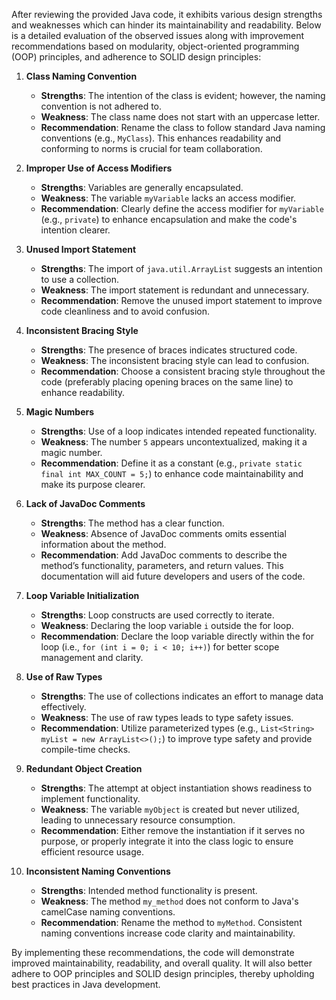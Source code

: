 After reviewing the provided Java code, it exhibits various design strengths and weaknesses which can hinder its maintainability and readability. Below is a detailed evaluation of the observed issues along with improvement recommendations based on modularity, object-oriented programming (OOP) principles, and adherence to SOLID design principles:

1. **Class Naming Convention**  
   - **Strengths**: The intention of the class is evident; however, the naming convention is not adhered to.
   - **Weakness**: The class name does not start with an uppercase letter.
   - **Recommendation**: Rename the class to follow standard Java naming conventions (e.g., `MyClass`). This enhances readability and conforming to norms is crucial for team collaboration.

2. **Improper Use of Access Modifiers**  
   - **Strengths**: Variables are generally encapsulated.
   - **Weakness**: The variable `myVariable` lacks an access modifier.
   - **Recommendation**: Clearly define the access modifier for `myVariable` (e.g., `private`) to enhance encapsulation and make the code's intention clearer.

3. **Unused Import Statement**  
   - **Strengths**: The import of `java.util.ArrayList` suggests an intention to use a collection.
   - **Weakness**: The import statement is redundant and unnecessary.
   - **Recommendation**: Remove the unused import statement to improve code cleanliness and to avoid confusion.

4. **Inconsistent Bracing Style**  
   - **Strengths**: The presence of braces indicates structured code.
   - **Weakness**: The inconsistent bracing style can lead to confusion.
   - **Recommendation**: Choose a consistent bracing style throughout the code (preferably placing opening braces on the same line) to enhance readability.

5. **Magic Numbers**  
   - **Strengths**: Use of a loop indicates intended repeated functionality.
   - **Weakness**: The number `5` appears uncontextualized, making it a magic number.
   - **Recommendation**: Define it as a constant (e.g., `private static final int MAX_COUNT = 5;`) to enhance code maintainability and make its purpose clearer.

6. **Lack of JavaDoc Comments**  
   - **Strengths**: The method has a clear function.
   - **Weakness**: Absence of JavaDoc comments omits essential information about the method.
   - **Recommendation**: Add JavaDoc comments to describe the method’s functionality, parameters, and return values. This documentation will aid future developers and users of the code.

7. **Loop Variable Initialization**  
   - **Strengths**: Loop constructs are used correctly to iterate.
   - **Weakness**: Declaring the loop variable `i` outside the for loop.
   - **Recommendation**: Declare the loop variable directly within the for loop (i.e., `for (int i = 0; i < 10; i++)`) for better scope management and clarity.

8. **Use of Raw Types**  
   - **Strengths**: The use of collections indicates an effort to manage data effectively.
   - **Weakness**: The use of raw types leads to type safety issues.
   - **Recommendation**: Utilize parameterized types (e.g., `List<String> myList = new ArrayList<>();`) to improve type safety and provide compile-time checks.

9. **Redundant Object Creation**  
   - **Strengths**: The attempt at object instantiation shows readiness to implement functionality.
   - **Weakness**: The variable `myObject` is created but never utilized, leading to unnecessary resource consumption.
   - **Recommendation**: Either remove the instantiation if it serves no purpose, or properly integrate it into the class logic to ensure efficient resource usage.

10. **Inconsistent Naming Conventions**  
    - **Strengths**: Intended method functionality is present.
    - **Weakness**: The method `my_method` does not conform to Java's camelCase naming conventions.
    - **Recommendation**: Rename the method to `myMethod`. Consistent naming conventions increase code clarity and maintainability.

By implementing these recommendations, the code will demonstrate improved maintainability, readability, and overall quality. It will also better adhere to OOP principles and SOLID design principles, thereby upholding best practices in Java development.